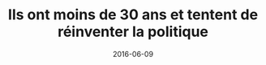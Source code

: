 ---
layout: default
img:
alt: 20 minutes
date: 2016-06-09
title: "Ils ont moins de 30 ans et tentent de réinventer la politique"
categories: media
link: "http://www.20minutes.fr/politique/1856079-20160609-moijeune-moins-30-ans-tentent-reinventer-politique"

---